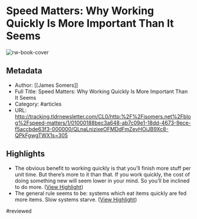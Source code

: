 # Speed Matters: Why Working Quickly Is More Important Than It Seems

![rw-book-cover](https://readwise-assets.s3.amazonaws.com/static/images/article3.5c705a01b476.png)

## Metadata
- Author: [[James Somers]]
- Full Title: Speed Matters: Why Working Quickly Is More Important Than It Seems
- Category: #articles
- URL: http://tracking.tldrnewsletter.com/CL0/http:%2F%2Fjsomers.net%2Fblog%2Fspeed-matters/1/01000188bec3a648-ab7c09e1-18dd-4673-9ece-f5accbde63f3-000000/QLnaLnizixeOFMDdFmZevHOiJB9Xc8-QPkFgwgTWX1s=305

## Highlights
- The obvious benefit to working quickly is that you’ll finish more stuff per unit time. But there’s more to it than that. If you work quickly, the cost of doing something new will seem lower in your mind. So you’ll be inclined to do more. ([View Highlight](https://read.readwise.io/read/01h33fgeghjc7skxks6m1y7hcb))
- The general rule seems to be: systems which eat items quickly are fed more items. Slow systems starve. ([View Highlight](https://read.readwise.io/read/01h33fhmv0z8fempnvhffp6bzd))

#reviewed 
